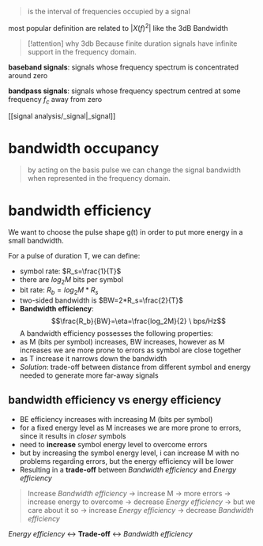 
> is the interval of frequencies occupied by a signal




most popular definition are related to $\lvert X(f)^2\rvert$ like the 3dB Bandwidth


> [!attention] why 3db
> Because finite duration signals have infinite support in the frequency domain.


**baseband signals**: signals whose frequency spectrum is concentrated around zero

**bandpass signals**: signals whose frequency spectrum centred at some frequency $f_c$ away from zero

[[signal analysis/_signal|_signal]]

# bandwidth occupancy
>by acting on the basis pulse we can change the signal bandwidth when represented in the frequency domain.


# bandwidth efficiency
We want to choose the pulse shape g(t) in order to put more energy in a small bandwidth.

For a pulse of duration T, we can define:
- symbol rate: $R_s=\frac{1}{T}$
- there are $log_2M$ bits per symbol
- bit rate: $R_b = log_2M * R_s$
- two-sided bandwidth is $BW=2*R_s=\frac{2}{T}$
- **Bandwidth efficiency**:$$\frac{R_b}{BW}=\eta=\frac{log_2M}{2} \ bps/Hz$$
A bandwidth efficiency possesses the following properties:
- as M (bits per symbol) increases, BW increases, however as M increases we are more prone to errors as symbol are close together
- as T increase it narrows down the bandwidth
- *Solution*: trade-off between distance from different symbol and energy needed to generate more far-away signals 

## bandwidth efficiency vs energy efficiency
- BE efficiency increases with increasing M (bits per symbol)
- for a fixed energy level as M increases we are more prone to errors, since it results in *closer* symbols
- need to **increase** symbol energy level to overcome errors
- but by increasing the symbol energy level, i can increase M with no problems regarding errors, but the energy efficiency will be lower
- Resulting in a **trade-off** between *Bandwidth efficiency* and *Energy efficiency*


>Increase *Bandwidth efficiency* -> increase M -> more errors -> increase energy to overcome -> decrease *Energy efficiency* -> but we care about it so -> increase *Energy efficiency* -> decrease *Bandwidth efficiency*

*Energy efficiency* <-> **Trade-off** <-> *Bandwidth efficiency* 

